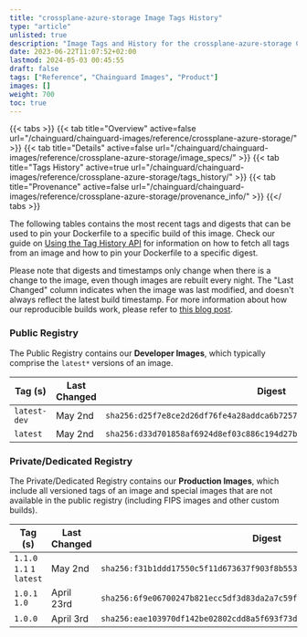 ```yaml
---
title: "crossplane-azure-storage Image Tags History"
type: "article"
unlisted: true
description: "Image Tags and History for the crossplane-azure-storage Chainguard Image"
date: 2023-06-22T11:07:52+02:00
lastmod: 2024-05-03 00:45:55
draft: false
tags: ["Reference", "Chainguard Images", "Product"]
images: []
weight: 700
toc: true
---
```


{{< tabs >}}
{{< tab title="Overview" active=false url="/chainguard/chainguard-images/reference/crossplane-azure-storage/" >}}
{{< tab title="Details" active=false url="/chainguard/chainguard-images/reference/crossplane-azure-storage/image_specs/" >}}
{{< tab title="Tags History" active=true url="/chainguard/chainguard-images/reference/crossplane-azure-storage/tags_history/" >}}
{{< tab title="Provenance" active=false url="/chainguard/chainguard-images/reference/crossplane-azure-storage/provenance_info/" >}}
{{</ tabs >}}

The following tables contains the most recent tags and digests that can be used to pin your Dockerfile to a specific build of this image. Check our guide on [Using the Tag History API](/chainguard/chainguard-images/using-the-tag-history-api/) for information on how to fetch all tags from an image and how to pin your Dockerfile to a specific digest.

Please note that digests and timestamps only change when there is a change to the image, even though images are rebuilt every night. The "Last Changed" column indicates when the image was last modified, and doesn't always reflect the latest build timestamp. For more information about how our reproducible builds work, please refer to [this blog post](https://www.chainguard.dev/unchained/reproducing-chainguards-reproducible-image-builds).

### Public Registry
The Public Registry contains our **Developer Images**, which typically comprise the `latest*` versions of an image.

| Tag (s)       | Last Changed | Digest                                                                    |
|---------------|--------------|---------------------------------------------------------------------------|
|  `latest-dev` | May 2nd      | `sha256:d25f7e8ce2d26df76fe4a28addca6b72573765e9d906f3c32aa2aef9cd486d61` |
|  `latest`     | May 2nd      | `sha256:d33d701858af6924d8ef03c886c194d27bc061b9571141f05690f245ea48641b` |


### Private/Dedicated Registry
The Private/Dedicated Registry contains our **Production Images**, which include all versioned tags of an image and special images that are not available in the public registry (including FIPS images and other custom builds).

| Tag (s)                     | Last Changed | Digest                                                                    |
|-----------------------------|--------------|---------------------------------------------------------------------------|
|  `1.1.0` `1.1` `1` `latest` | May 2nd      | `sha256:f31b1ddd17550c5f11d673637f903f8b553e89252c714e4cafcde7db037b215d` |
|  `1.0.1` `1.0`              | April 23rd   | `sha256:6f9e06700247b821ecc5df3d83da2a7c59f889eb6faa63f935acee07798d8c08` |
|  `1.0.0`                    | April 3rd    | `sha256:eae103970df142be02802cdd8a5f693f73db1828f8c10909f9137180c8d99ae9` |

